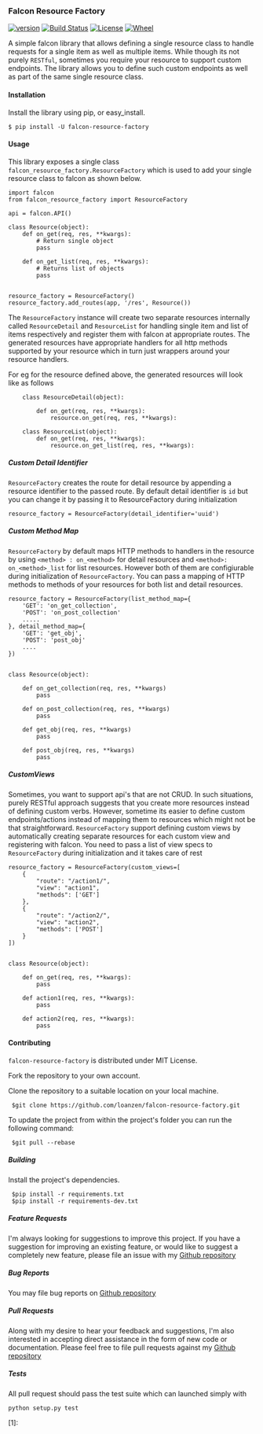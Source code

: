 
### Falcon Resource Factory

[![version](https://img.shields.io/pypi/v/falcon-resource-factory.svg)](https://pypi.python.org/pypi/falcon-resource-factory/)
[![Build Status](https://travis-ci.org/loanzen/falcon-resource-factory.svg?branch=master)](https://travis-ci.org/loanzen/falcon-resource-factory)
[![License](http://img.shields.io/:license-mit-blue.svg)](https://pypi.python.org/pypi/falcon-resource-factory/)
[![Wheel](https://img.shields.io/pypi/wheel/factory-resource-factory.svg)](https://pypi.python.org/pypi/falcon-resource-factory/)


A simple falcon library that allows defining a single resource class to 
handle requests for a single item as well as multiple items. While though its not 
purely `RESTful`, sometimes you require your resource to support custom endpoints. 
The library allows you to define such custom endpoints as well as part of the same 
single resource class.


#### Installation

Install the library using pip, or easy_install.

    $ pip install -U falcon-resource-factory
    

#### Usage

This library exposes a single class `falcon_resource_factory.ResourceFactory` 
which is used to add your single resource class to falcon as shown below.
 
    import falcon
    from falcon_resource_factory import ResourceFactory
    
    api = falcon.API()
    
    class Resource(object):
        def on_get(req, res, **kwargs):
            # Return single object
            pass
                     
        def on_get_list(req, res, **kwargs):
            # Returns list of objects
            pass

    
    resource_factory = ResourceFactory()
    resource_factory.add_routes(app, '/res', Resource())
    

The `ResourceFactory` instance will create two separate resources internally
 called `ResourceDetail` and `ResourceList` for handling single item and 
 list of items respectively and register them with falcon at appropriate routes.
  The generated resources have appropriate handlers for all http methods supported
  by your resource which in turn just wrappers around your resource handlers. 
  
  For eg for the resource defined above, the generated resources
  will look like as follows
  
        class ResourceDetail(object):
            
            def on_get(req, res, **kwargs):
                resource.on_get(req, res, **kwargs):
                
        class ResourceList(object):
            def on_get(req, res, **kwargs):
                resource.on_get_list(req, res, **kwargs):
 
 
##### Custom Detail Identifier


`ResourceFactory` creates the route for detail resource by appending
a resource identifier to the passed route. By default detail identifier is
 `id` but you can change it by passing it to ResourceFactory during initialization
 
    resource_factory = ResourceFactory(detail_identifier='uuid')


##### Custom Method Map

`ResourceFactory` by default maps HTTP methods to handlers in the resource by using 
`<method> : on_<method>` for detail resources and `<method>: on_<method>_list` 
for list resources. However both of them are configiurable during initialization
of `ResourceFactory`.  You can pass a mapping of HTTP methods to methods of your
resources for both list and detail resources.

    resource_factory = ResourceFactory(list_method_map={
        'GET': 'on_get_collection',
        'POST': 'on_post_collection'
        .....
    }, detail_method_map={
        'GET': 'get_obj',
        'POST': 'post_obj'
        ....
    })
    
    
    class Resource(object):
    
        def on_get_collection(req, res, **kwargs)
            pass

        def on_post_collection(req, res, **kwargs)
            pass

        def get_obj(req, res, **kwargs)
            pass

        def post_obj(req, res, **kwargs)
            pass


##### CustomViews

Sometimes, you want to support api's that are not CRUD. In such situations, 
purely RESTful approach suggests that you create more resources instead of defining
custom verbs. However, sometime its easier to define custom endpoints/actions instead
of mapping them to resources which might not be that straightforward. `ResourceFactory` 
support defining custom views by automatically  creating separate resources for 
each custom view and registering with falcon. You need to pass a list of view specs 
to `ResourceFactory` during initialization and it takes care of rest
 
    resource_factory = ResourceFactory(custom_views=[
        {
            "route": "/action1/",
            "view": "action1",
            "methods": ['GET']
        },
        {
            "route": "/action2/",
            "view": "action2",
            "methods": ['POST']
        }
    ])


    class Resource(object):
    
        def on_get(req, res, **kwargs):
            pass
    
        def action1(req, res, **kwargs):
            pass

        def action2(req, res, **kwargs):
            pass
            
 
 
 #### Contributing 
 `falcon-resource-factory` is distributed under MIT License. 
 
 
 Fork the repository to your own account.
 
 Clone the repository to a suitable location on your local machine.
 
 
     $git clone https://github.com/loanzen/falcon-resource-factory.git
 
 To update the project from within the project's folder you can run the following command:
 
     $git pull --rebase
 
 ##### Building 
 
 Install the project's dependencies.
     
     $pip install -r requirements.txt
     $pip install -r requirements-dev.txt
 
 
 ##### Feature Requests
 
 I'm always looking for suggestions to improve this project. If you have a
 suggestion for improving an existing feature, or would like to suggest a
 completely new feature, please file an issue with my [Github repository](https://github.com/loanzen/falcon-resource-factory/issues)
 
 ##### Bug Reports
 
 You may file bug reports on [Github repository](https://github.com/loanzen/falcon-resource-factory/issues)
 
 ##### Pull Requests

 
 Along with my desire to hear your feedback and suggestions,
 I'm also interested in accepting direct assistance in the form of new code or documentation.
 Please feel free to file pull requests against my [Github repository](https://github.com/loanzen/falcon-resource-factory/issues)
 
 ##### Tests

 All pull request should pass the test suite which can launched simply with
 
    python setup.py test
    
  
  
  [1]: 
 

 
 


